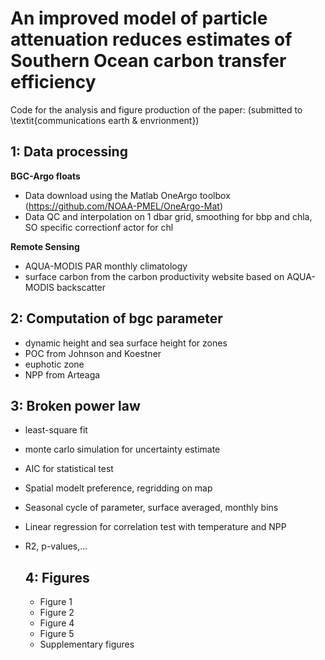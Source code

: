 # An improved model of particle attenuation reduces estimates of Southern Ocean carbon transfer efficiency
Code for the analysis and figure production of the paper:
(submitted to \textit{communications earth & envrionment})

## 1: Data processing

**BGC-Argo floats**
- Data download using the Matlab OneArgo toolbox (https://github.com/NOAA-PMEL/OneArgo-Mat)
- Data QC and interpolation on 1 dbar grid, smoothing for bbp and chla, SO specific correctionf actor for chl

**Remote Sensing**
- AQUA-MODIS PAR monthly climatology
- surface carbon from the carbon productivity website based on AQUA-MODIS backscatter

  

## 2: Computation of bgc parameter
- dynamic height and sea surface height for zones
- POC from Johnson and Koestner
- euphotic zone
- NPP from Arteaga

## 3: Broken power law
- least-square fit
- monte carlo simulation for uncertainty estimate
- AIC for statistical test
- Spatial modelt preference, regridding on map
- Seasonal cycle of parameter, surface  averaged, monthly bins
- Linear regression for correlation test with temperature and NPP
- R2, p-values,...

  ## 4: Figures
  - Figure 1
  - Figure 2
  - Figure 4
  - Figure 5
  - Supplementary figures

